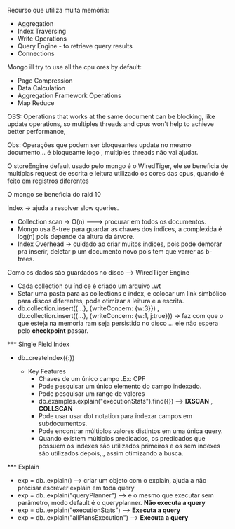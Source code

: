 Recurso que utiliza muita memória:
* Aggregation
* Index Traversing
* Write Operations
* Query Engine - to retrieve query results
* Connections

Mongo ill try to use all the cpu ores by default:
* Page Compression
* Data Calculation
* Aggregation Framework Operations
* Map Reduce

OBS: Operations that works at the same document can be blocking, like update operations, so multiples threads and cpus won't help to achieve better performance,

Obs: Operações que podem ser bloqueantes update no mesmo documento... é bloqueante logo , multiples threads não vai ajudar.

O storeEngine default usado pelo mongo é o WiredTiger, ele se beneficia de multiplas request de escrita e leitura utilizado os cores das cpus, quando é feito em registros diferentes

O mongo se beneficia do raid 10

Index -> ajuda a resolver slow queries.

* Collection scan -> O(n) ---> procurar em todos os documentos.
* Mongo usa B-tree para guardar as chaves dos indíces, a complexida é log(n) pois depende da altura da árvore.
* Index Overhead -> cuidado ao criar muitos indices, pois pode demorar pra inserir, deletar p um documento novo pois tem que varrer as b-trees.

Como os dados são guardados no disco --> WiredTiger Engine
* Cada collection ou índice é criado um arquivo .wt
* Setar uma pasta para as collections e index, e colocar um link simbólico para discos diferentes, pode otimizar a leitura e a escrita.
* db.collection.insert({...}, {writeConcern: {w:3}}) , db.collection.insert({...}, {writeConcern: {w:1, j:true}}) -> faz com que o que esteja na memoria ram seja persistido no disco ... ele não espera pelo **checkpoint** passar.

*** Single Field Index
* db.<collection>.createIndex({<field>:<direction>})
  * Key Features
    * Chaves de um único campo .Ex: CPF
    * Pode pesquisar um único elemento do campo indexado.
    * Pode pesquisar um range de valores
    * db.examples.explain("executionStats").find({}) --> **IXSCAN** , **COLLSCAN**
    * Pode usar usar dot notation para indexar campos em subdocumentos.
    * Pode encontrar múltiplos valores distintos em uma única query. 
    * Quando existem múltiplos predicados, os predicados que possuem os indexes são utilizados primeiros e os sem indexes são utilizados depois,,, assim otimizando a busca.
 
*** Explain 
* exp = db.<collection>.explain() --> criar um objeto com o explain, ajuda a não precisar escrever explain em toda query
* exp = db.<collection>.explain("queryPlanner") --> é o mesmo que executar sem parâmetro, modo default é o queryplanner. **Não executa a query**
* exp = db.<collection>.explain("executionStats") -->  **Executa a query**
* exp = db.<collection>.explain("allPlansExecution") --> **Executa a query**
 
 
 

